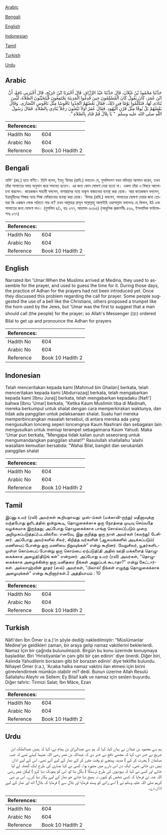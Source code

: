 [Arabic](#arabic)

[Bengali](#bengali)

[English](#english)

[Indonesian](#indonesian)

[Tamil](#tamil)

[Turkish](#turkish)

[Urdu](#urdu)

## Arabic


<div dir="rtl" lang="ar" style={{fontSize:'larger',backgroundColor:'#f8f9fa',padding:20}}>
حَدَّثَنَا مَحْمُودُ بْنُ غَيْلاَنَ، قَالَ حَدَّثَنَا عَبْدُ الرَّزَّاقِ، قَالَ أَخْبَرَنَا ابْنُ جُرَيْجٍ، قَالَ أَخْبَرَنِي نَافِعٌ، أَنَّ ابْنَ عُمَرَ، كَانَ يَقُولُ كَانَ الْمُسْلِمُونَ حِينَ قَدِمُوا الْمَدِينَةَ يَجْتَمِعُونَ فَيَتَحَيَّنُونَ الصَّلاَةَ، لَيْسَ يُنَادَى لَهَا، فَتَكَلَّمُوا يَوْمًا فِي ذَلِكَ، فَقَالَ بَعْضُهُمْ اتَّخِذُوا نَاقُوسًا مِثْلَ نَاقُوسِ النَّصَارَى‏.‏ وَقَالَ بَعْضُهُمْ بَلْ بُوقًا مِثْلَ قَرْنِ الْيَهُودِ‏.‏ فَقَالَ عُمَرُ أَوَلاَ تَبْعَثُونَ رَجُلاً يُنَادِي بِالصَّلاَةِ‏.‏ فَقَالَ رَسُولُ اللَّهِ صلى الله عليه وسلم ‏ "‏ يَا بِلاَلُ قُمْ فَنَادِ بِالصَّلاَةِ ‏"‏‏.‏
</div>
<div style={{backgroundColor:'#f8f9fa',padding:20, marginBottom: 10}}><table> <thead> <tr> <th>References:</th> <th></th> </tr> </thead> <tbody><tr><td>Hadith No</td><td>604</td></tr><tr><td>Arabic No</td><td>604</td></tr><tr><td>Reference</td><td>Book 10 Hadith 2</td></tr></tbody></table></div>

## Bengali


<div dir="ltr" lang="bn" style={{fontSize:'larger',backgroundColor:'#f8f9fa',padding:20}}>
নাফি‘ (রহ.) হতে বর্ণিত। তিনি বলেন, ইবনু ‘উমার (রাযি.) বলতেন যে, মুসলিমগণ যখন মদিনা্য় আগমন করেন, তখন তাঁরা সালাতের সময় অনুমান করে সমবেত হতেন। এর জন্য কোন ঘোষণা দেয়া হতো না। একদা তাঁরা এ বিষয়ে আলোচনা করলেন। কয়েকজন সাহাবী বললেন, নাসারাদের ন্যায় নাকূস বাজানোর ব্যবস্থা করা হোক। আর কয়েকজন বললেন, ইয়াহূদীদের শিঙ্গার ন্যায় শিঙ্গা ফোঁকানোর ব্যবস্থা করা হোক। ‘উমার (রাযি.) বললেন, সালাতের ঘোষণা দেয়ার জন্য তোমরা কি একজন লোক পাঠাতে পার না? তখন আল্লাহর রাসূল সাল্লাল্লাহু আলাইহি ওয়াসাল্লাম বললেনঃ হে বিলাল, উঠ এবং সালাতের জন্য ঘোষণা দাও। (মুসলিম ৪/১, হাঃ ৩৭৭, আহমাদ ৬৩৬৫) (আধুনিক প্রকাশনীঃ ৫৬৯, ইসলামিক ফাউন্ডেশনঃ ৫৭৭)
</div>
<div style={{backgroundColor:'#f8f9fa',padding:20, marginBottom: 10}}><table> <thead> <tr> <th>References:</th> <th></th> </tr> </thead> <tbody><tr><td>Hadith No</td><td>604</td></tr><tr><td>Arabic No</td><td>604</td></tr><tr><td>Reference</td><td>Book 10 Hadith 2</td></tr></tbody></table></div>

## English


<div dir="ltr" lang="en" style={{fontSize:'larger',backgroundColor:'#f8f9fa',padding:20}}>
Narrated Ibn 'Umar:When the Muslims arrived at Medina, they used to assemble for the prayer, and used to guess the time for it. During those days, the practice of Adhan for the prayers had not been introduced yet. Once they discussed this problem regarding the call for prayer. Some people suggested the use of a bell like the Christians, others proposed a trumpet like the horn used by the Jews, but 'Umar was the first to suggest that a man should call (the people) for the prayer; so Allah's Messenger (ﷺ) ordered Bilal to get up and pronounce the Adhan for prayers
</div>
<div style={{backgroundColor:'#f8f9fa',padding:20, marginBottom: 10}}><table> <thead> <tr> <th>References:</th> <th></th> </tr> </thead> <tbody><tr><td>Hadith No</td><td>604</td></tr><tr><td>Arabic No</td><td>604</td></tr><tr><td>Reference</td><td>Book 10 Hadith 2</td></tr></tbody></table></div>

## Indonesian


<div dir="ltr" lang="id" style={{fontSize:'larger',backgroundColor:'#f8f9fa',padding:20}}>
Telah menceritakan kepada kami [Mahmud bin Ghailan] berkata, telah menceritakan kepada kami [Abdurrazaq] berkata, telah mengabarkan kepada kami [Ibnu Juraij] berkata, telah mengabarkan kepadaku [Nafi'] bahwa [Ibnu 'Umar] berkata, "Ketika Kaum Muslimin tiba di Madinah, mereka berkumpul untuk shalat dengan cara memperkirakan waktunya, dan tidak ada panggilan untuk pelaksanaan shalat. Suatu hari mereka memperbincangkan masalah tersebut, di antara mereka ada yang mengusulkan lonceng seperi loncengnya Kaum Nashrani dan sebagaian lain mengusulkan untuk meniup terampet sebagaimana Kaum Yahudi. Maka 'Umar pun berkata, "Mengapa tidak kalian suruh seseorang untuk mengumandangkan panggilan shalat?" Rasulullah shallallahu 'alaihi wasallam kemudian bersabda: "Wahai Bilal, bangkit dan serukanlah panggilan shalat
</div>
<div style={{backgroundColor:'#f8f9fa',padding:20, marginBottom: 10}}><table> <thead> <tr> <th>References:</th> <th></th> </tr> </thead> <tbody><tr><td>Hadith No</td><td>604</td></tr><tr><td>Arabic No</td><td>604</td></tr><tr><td>Reference</td><td>Book 10 Hadith 2</td></tr></tbody></table></div>

## Tamil


<div dir="ltr" lang="ta" style={{fontSize:'larger',backgroundColor:'#f8f9fa',padding:20}}>
இப்னு உமர் (ரலி) அவர்கள் கூறியதாவது: முஸ்-ம்கள் (மக்காவி-ருந்து) மதீனாவுக்கு வந்தபோது ஓரிடத்தில் ஒன்றுகூடி, தொழுகைக்காக ஒரு நேரத்தை முடிவு செய்வதே வழக்கமாக இருந்தது; அப்போது தொழுகைக்காக பாங்கு சொல்லப்(படும் முறை அறிமுகப்படுத்தப்)படவில்லை. எனவே, இது குறித்து ஒரு நாள் அவர்கள் (கலந்து) பேசினர். அப்போது அவர்களில் சிலர், கிறித்த வர்களின் (ஆலயங்களில் அடிக்கப்படும்) மணியைப் போன்று ஒரு மணியை நிறுவுங்கள்” என்று கூறினர். வேறுசிலர், யூதர்களிடமுள்ள கொம்பைப் போன்று ஒரு கொம்பை ஏற்படுத்(தி அதில் ஊதி மக்களைத் தொழுகைக்காக அழைத்)திடுங் கள்” என்றனர். அப்போது உமர் (ரலி) அவர்கள், “தொழுகைக்காக அழைக்கின்ற ஒரு மனிதரை நீங்கள் அனுப்பக் கூடாதா?” என்று கேட்டார்கள். அல்லாஹ்வின் தூதர் (ஸல்) அவர்கள், “பிலால்! நீங்கள் எழுந்து தொழுகைக்காக அழையுங்கள்” என்று கூறினார்கள்.2 அத்தியாயம் : 10
</div>
<div style={{backgroundColor:'#f8f9fa',padding:20, marginBottom: 10}}><table> <thead> <tr> <th>References:</th> <th></th> </tr> </thead> <tbody><tr><td>Hadith No</td><td>604</td></tr><tr><td>Arabic No</td><td>604</td></tr><tr><td>Reference</td><td>Book 10 Hadith 2</td></tr></tbody></table></div>

## Turkish


<div dir="ltr" lang="tr" style={{fontSize:'larger',backgroundColor:'#f8f9fa',padding:20}}>
Nâfi'den İbn Ömer (r.a.)'in şöyle dediği nakledilmiştir: "Müslümanlar Medine'ye geldikleri zaman, bir araya gelip namaz vakitlerini beklerlerdi. Namaz İçin bir çağrıda bulunulmazdı. Birgün bu konu üzerinde konuşmaya başladılar. Biri 'Hıristiyanlar'ın çanı gibi bir çan edinin' diye önerdi. Diğer biri, Aslında Yahudilerin borazanı gibi bir borazan edinin' diye teklifte bulundu. Nihayet Ömer (r.a.), 'Acaba halka namaz vaktini ilan etmesi için birini görevlendirmek mümkün olabilir mi? dedi. Bunun üzerine Allah Resulü Sallallahu Aleyhi ve Sellem: Ey Bilal! kalk ve namaz için seslen buyurdu. Diğer tahric: Tirmizi Salat; İbn Mâce, Ezan
</div>
<div style={{backgroundColor:'#f8f9fa',padding:20, marginBottom: 10}}><table> <thead> <tr> <th>References:</th> <th></th> </tr> </thead> <tbody><tr><td>Hadith No</td><td>604</td></tr><tr><td>Arabic No</td><td>604</td></tr><tr><td>Reference</td><td>Book 10 Hadith 2</td></tr></tbody></table></div>

## Urdu


<div dir="rtl" lang="ur" style={{fontSize:'larger',backgroundColor:'#f8f9fa',padding:20}}>
ہم سے محمود بن غیلان نے بیان کیا، کہا کہ ہم سے عبدالرزاق بن ہمام نے، کہا کہ ہمیں عبدالملک ابن جریج نے خبر دی، کہا کہ مجھے نافع نے خبر دی کہ عبداللہ بن عمر رضی اللہ عنہما کہتے تھے کہ جب مسلمان ( ہجرت کر کے ) مدینہ پہنچے تو وقت مقرر کر کے نماز کے لیے آتے تھے۔ اس کے لیے اذان نہیں دی جاتی تھی۔ ایک دن اس بارے میں مشورہ ہوا۔ کسی نے کہا نصاریٰ کی طرح ایک گھنٹہ لے لیا جائے اور کسی نے کہا کہ یہودیوں کی طرح نرسنگا ( بگل بنا لو، اس کو پھونک دیا کرو ) لیکن عمر رضی اللہ عنہ نے فرمایا کہ کسی شخص کو کیوں نہ بھیج دیا جائے جو نماز کے لیے پکار دیا کرے۔ اس پر نبی کریم صلی اللہ علیہ وسلم نے ( اسی رائے کو پسند فرمایا اور بلال سے ) فرمایا کہ بلال! اٹھ اور نماز کے لیے اذان دے۔
</div>
<div style={{backgroundColor:'#f8f9fa',padding:20, marginBottom: 10}}><table> <thead> <tr> <th>References:</th> <th></th> </tr> </thead> <tbody><tr><td>Hadith No</td><td>604</td></tr><tr><td>Arabic No</td><td>604</td></tr><tr><td>Reference</td><td>Book 10 Hadith 2</td></tr></tbody></table></div>